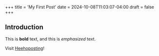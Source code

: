 +++
title = 'My First Post'
date = 2024-10-08T11:03:07-04:00
draft = false
+++
## Introduction

This is **bold** text, and this is *emphasized* text.

Visit [Heehoposting](https://heehoposting.xyz)!
